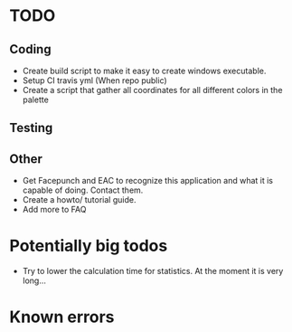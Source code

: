 # TODO

## Coding
- Create build script to make it easy to create windows executable.
- Setup CI travis yml (When repo public)
- Create a script that gather all coordinates for all different colors in the palette


## Testing


## Other
- Get Facepunch and EAC to recognize this application and what it is capable of doing. Contact them.
- Create a howto/ tutorial guide.
- Add more to FAQ


# Potentially big todos
- Try to lower the calculation time for statistics. At the moment it is very long...


# Known errors
